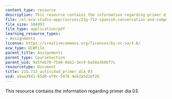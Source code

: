 ```yaml
---
content_type: resource
description: This resource contains the information regarding primer dia 03.
file: /ol-ocw-studio-app/courses/21g-712-spanish-conversation-and-composition-fall-2003/a5aa394185d0ef9c54764eb3a5d2ef26_MIT21G_712F03_acti_primer.pdf
file_size: 104993
file_type: application/pdf
learning_resource_types:
- Assignments
license: https://creativecommons.org/licenses/by-nc-sa/4.0/
ocw_type: OCWFile
parent_title: Assignments
parent_type: CourseSection
parent_uid: 9a5feb78-75d4-8ab2-3ec9-ba58a368bf7c
resourcetype: Document
title: 21G.712_actividad_primer_dia_03
uid: a5aa3941-85d0-ef9c-5476-4eb3a5d2ef26
---
```

This resource contains the information regarding primer dia 03.